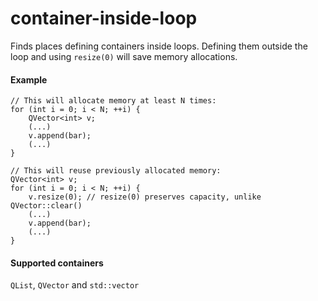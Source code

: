 # container-inside-loop

Finds places defining containers inside loops.
Defining them outside the loop and using `resize(0)` will save memory allocations.

#### Example
```
// This will allocate memory at least N times:
for (int i = 0; i < N; ++i) {
    QVector<int> v;
    (...)
    v.append(bar);
    (...)
}

// This will reuse previously allocated memory:
QVector<int> v;
for (int i = 0; i < N; ++i) {
    v.resize(0); // resize(0) preserves capacity, unlike QVector::clear()
    (...)
    v.append(bar);
    (...)
}
```

#### Supported containers

`QList`, `QVector` and `std::vector`
